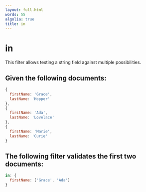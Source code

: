 ```yaml
---
layout: full.html
words: 55
algolia: true
title: in
---
```


# in

This filter allows testing a string field against multiple possibilities.

## Given the following documents:

```javascript
{
  firstName: 'Grace',
  lastName: 'Hopper'
},
{
  firstName: 'Ada',
  lastName: 'Lovelace'
},
{
  firstName: 'Marie',
  lastName: 'Curie'
}
```

## The following filter validates the first two documents:

```javascript
in: {
  firstName: ['Grace', 'Ada']
}
```
